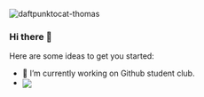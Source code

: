![daftpunktocat-thomas](https://user-images.githubusercontent.com/60494696/113664348-38c59d80-96c9-11eb-98b0-c259e22b945e.gif)
### Hi there 👋



Here are some ideas to get you started:

- 🔭 I’m currently working on Github student club.
- <img align="center" src="https://github-readme-stats.vercel.app/api/<top-langs>/?username=<Prabhat Kumar>&theme=<THEME_NAME>" />


